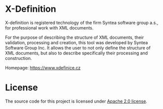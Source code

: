 # X-Definition

X-definition is registered technology of the firm Syntea software group a.s.,
for professional work with XML documents.

For the purpose of describing the structure of XML documents, their validation,
processing and creation, this tool was developed by Syntea Software Group Inc.
It allows the user to not only define the structure of XML documents,
but also to describe specifically their processing and construction.

Homepage: <https://www.xdefinice.cz>

# License
The source code for this project is licensed under
[Apache 2.0 license](http://www.apache.org/licenses/LICENSE-2.0).
